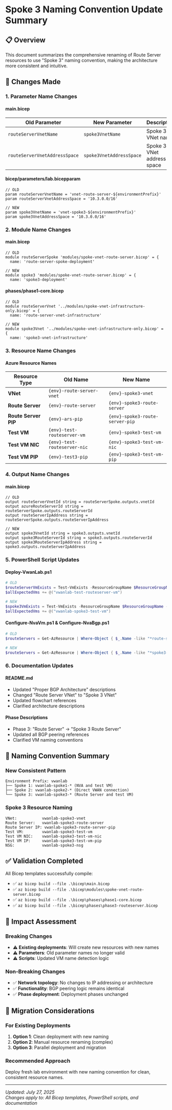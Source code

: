 # Spoke 3 Naming Convention Update Summary

## 📋 **Overview**

This document summarizes the comprehensive renaming of Route Server resources to use "Spoke 3" naming convention, making the architecture more consistent and intuitive.

## 🔄 **Changes Made**

### **1. Parameter Name Changes**

#### **main.bicep**
| Old Parameter | New Parameter | Description |
|---------------|---------------|-------------|
| `routeServerVnetName` | `spoke3VnetName` | Spoke 3 VNet name |
| `routeServerVnetAddressSpace` | `spoke3VnetAddressSpace` | Spoke 3 VNet address space |

#### **bicep/parameters/lab.bicepparam**
```bicep
// OLD
param routeServerVnetName = 'vnet-route-server-${environmentPrefix}'
param routeServerVnetAddressSpace = '10.3.0.0/16'

// NEW
param spoke3VnetName = 'vnet-spoke3-${environmentPrefix}'
param spoke3VnetAddressSpace = '10.3.0.0/16'
```

### **2. Module Name Changes**

#### **main.bicep**
```bicep
// OLD
module routeServerSpoke 'modules/spoke-vnet-route-server.bicep' = {
  name: 'route-server-spoke-deployment'

// NEW
module spoke3 'modules/spoke-vnet-route-server.bicep' = {
  name: 'spoke3-deployment'
```

#### **phases/phase1-core.bicep**
```bicep
// OLD
module routeServerVnet '../modules/spoke-vnet-infrastructure-only.bicep' = {
  name: 'route-server-vnet-infrastructure'

// NEW
module spoke3Vnet '../modules/spoke-vnet-infrastructure-only.bicep' = {
  name: 'spoke3-vnet-infrastructure'
```

### **3. Resource Name Changes**

#### **Azure Resource Names**
| Resource Type | Old Name | New Name |
|---------------|----------|----------|
| **VNet** | `{env}-route-server-vnet` | `{env}-spoke3-vnet` |
| **Route Server** | `{env}-route-server` | `{env}-spoke3-route-server` |
| **Route Server PIP** | `{env}-ars-pip` | `{env}-spoke3-route-server-pip` |
| **Test VM** | `{env}-test-routeserver-vm` | `{env}-spoke3-test-vm` |
| **Test VM NIC** | `{env}-test-routeserver-nic` | `{env}-spoke3-test-vm-nic` |
| **Test VM PIP** | `{env}-test3-pip` | `{env}-spoke3-test-vm-pip` |

### **4. Output Name Changes**

#### **main.bicep**
```bicep
// OLD
output routeServerVnetId string = routeServerSpoke.outputs.vnetId
output azureRouteServerId string = routeServerSpoke.outputs.routeServerId
output routeServerIpAddress string = routeServerSpoke.outputs.routeServerIpAddress

// NEW
output spoke3VnetId string = spoke3.outputs.vnetId
output spoke3RouteServerId string = spoke3.outputs.routeServerId
output spoke3RouteServerIpAddress string = spoke3.outputs.routeServerIpAddress
```

### **5. PowerShell Script Updates**

#### **Deploy-VwanLab.ps1**
```powershell
# OLD
$routeServerVmExists = Test-VmExists -ResourceGroupName $ResourceGroupName -VmName "vwanlab-test-routeserver-vm"
$allExpectedVms += @("vwanlab-test-routeserver-vm")

# NEW
$spoke3VmExists = Test-VmExists -ResourceGroupName $ResourceGroupName -VmName "vwanlab-spoke3-test-vm"
$allExpectedVms += @("vwanlab-spoke3-test-vm")
```

#### **Configure-NvaVm.ps1 & Configure-NvaBgp.ps1**
```powershell
# OLD
$routeServers = Get-AzResource | Where-Object { $_.Name -like "*route-server*" }

# NEW
$routeServers = Get-AzResource | Where-Object { $_.Name -like "*spoke3-route-server*" }
```

### **6. Documentation Updates**

#### **README.md**
- Updated "Proper BGP Architecture" descriptions
- Changed "Route Server VNet" to "Spoke 3 VNet"
- Updated flowchart references
- Clarified architecture descriptions

#### **Phase Descriptions**
- Phase 3: "Route Server" → "Spoke 3 Route Server"
- Updated all BGP peering references
- Clarified VM naming conventions

## 🎯 **Naming Convention Summary**

### **New Consistent Pattern**
```
Environment Prefix: vwanlab
├── Spoke 1: vwanlab-spoke1-* (NVA and test VM)
├── Spoke 2: vwanlab-spoke2-* (Direct VWAN connection)
└── Spoke 3: vwanlab-spoke3-* (Route Server and test VM)
```

### **Spoke 3 Resource Naming**
```
VNet:           vwanlab-spoke3-vnet
Route Server:   vwanlab-spoke3-route-server
Route Server IP: vwanlab-spoke3-route-server-pip
Test VM:        vwanlab-spoke3-test-vm
Test VM NIC:    vwanlab-spoke3-test-vm-nic
Test VM IP:     vwanlab-spoke3-test-vm-pip
NSG:            vwanlab-spoke3-nsg
```

## ✅ **Validation Completed**

All Bicep templates successfully compile:
- ✅ `az bicep build --file .\bicep\main.bicep`
- ✅ `az bicep build --file .\bicep\modules\spoke-vnet-route-server.bicep`
- ✅ `az bicep build --file .\bicep\phases\phase1-core.bicep`
- ✅ `az bicep build --file .\bicep\phases\phase3-routeserver.bicep`

## 🔧 **Impact Assessment**

### **Breaking Changes**
- ⚠️ **Existing deployments**: Will create new resources with new names
- ⚠️ **Parameters**: Old parameter names no longer valid
- ⚠️ **Scripts**: Updated VM name detection logic

### **Non-Breaking Changes**
- ✅ **Network topology**: No changes to IP addressing or architecture
- ✅ **Functionality**: BGP peering logic remains identical
- ✅ **Phase deployment**: Deployment phases unchanged

## 📅 **Migration Considerations**

### **For Existing Deployments**
1. **Option 1**: Clean deployment with new naming
2. **Option 2**: Manual resource renaming (complex)
3. **Option 3**: Parallel deployment and migration

### **Recommended Approach**
Deploy fresh lab environment with new naming convention for clean, consistent resource names.

---

*Updated: July 27, 2025*  
*Changes apply to: All Bicep templates, PowerShell scripts, and documentation*
